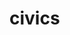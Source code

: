 # civics
<!--summary: Civics is the study of the theoretical, political and practical aspects of citizenship, as well as its rights and duties; the duties of citizens to each other as members of a political body and to the government.-->
